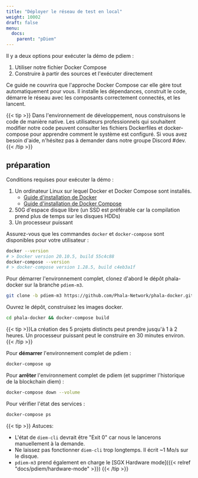 ```yaml
---
title: "Déployer le réseau de test en local"
weight: 10002
draft: false
menu:
  docs:
    parent: "pDiem"
---
```


Il y a deux options pour exécuter la démo de pdiem :

1. Utiliser notre fichier Docker Compose
2. Construire à partir des sources et l'exécuter directement

Ce guide ne couvrira que l'approche Docker Compose car elle gère tout automatiquement pour vous. Il installe les dépendances, construit le code, démarre le réseau avec les composants correctement connectés, et les lancent.

{{< tip >}} Dans l'environnement de développement, nous construisons le code de manière native. Les utilisateurs professionnels qui souhaitent modifier notre code peuvent consulter les fichiers Dockerfiles et docker-compose pour apprendre comment le système est configuré. Si vous avez besoin d'aide, n'hésitez pas à demander dans notre groupe Discord #dev. {{< /tip >}} 

## préparation

Conditions requises pour exécuter la démo :

1. Un ordinateur Linux sur lequel Docker et Docker Compose sont installés.
    - [Guide d'installation de Docker](https://docs.docker.com/engine/install/)
    - [Guide d'installation de Docker Compose](https://docs.docker.com/compose/install/)
2. 50G d'espace disque libre (un SSD est préférable car la compilation prend plus de temps sur les disques HDDs)
3. Un processeur puissant

Assurez-vous que les commandes `docker` et `docker-compose` sont disponibles pour votre utilisateur :

```bash
docker --version
# > Docker version 20.10.5, build 55c4c88
docker-compose --version
# > docker-compose version 1.28.5, build c4eb3a1f
```

Pour démarrer l'environnement complet, clonez d'abord le dépôt phala-docker sur la branche `pdiem-m3`.

```bash
git clone -b pdiem-m3 https://github.com/Phala-Network/phala-docker.git
```

Ouvrez le dépôt, construisez les images docker.

```bash
cd phala-docker && docker-compose build
```

{{< tip >}}La création des 5 projets distincts peut prendre jusqu'à 1 à 2 heures. Un processeur puissant peut le construire en 30 minutes environ.{{< /tip >}}

Pour **démarrer** l'environnement complet de pdiem :

```bash
docker-compose up
```

Pour **arrêter** l'environnement complet de pdiem (et supprimer l'historique de la blockchain diem) :

```bash
docker-compose down --volume
```

Pour vérifier l'état des services :

```bash
docker-compose ps
```

{{< tip >}}
Astuces:
- L'état de `diem-cli` devrait être "Exit 0" car nous le lancerons manuellement à la demande.
- Ne laissez pas fonctionner `diem-cli` trop longtemps. Il écrit ~1 Mo/s sur le disque.
- `pdiem-m3` prend également en charge le [SGX Hardware mode]({{< relref "docs/pdiem/hardware-mode" >}})
{{< /tip >}}
